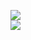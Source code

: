 [![](https://img.shields.io/badge/Made%20With-Github%20Spray-lightgrey.svg?style=for-the-badge&logo=github)](https://github.com/Annihil/github-spray#27160)  
[![](https://i.imgur.com/2DrTn0Z.gif)](https://github.com/Annihil/github-spray)